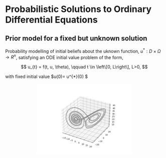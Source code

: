 # Probabilistic Solutions to Ordinary Differential Equations
## Prior model for a fixed but unknown solution 

Probability modelling of initial beliefs about the uknown function, $u^{*}: D \times \Omega \rightarrow R^{n}$, satisfying an ODE initial value problem of the form,

$$
u_{t} = f(t, u, \theta), \qquad t \in \left\[0, L\right\], L>0,
$$

with fixed initial value $u(0)= u^{*}(0) $

<p align="center">
  <img src="https://github.com/betochalo/Bayesian_project/blob/main/img/Figure_3.png" alt='Lorenz system' width="300">
</p>




